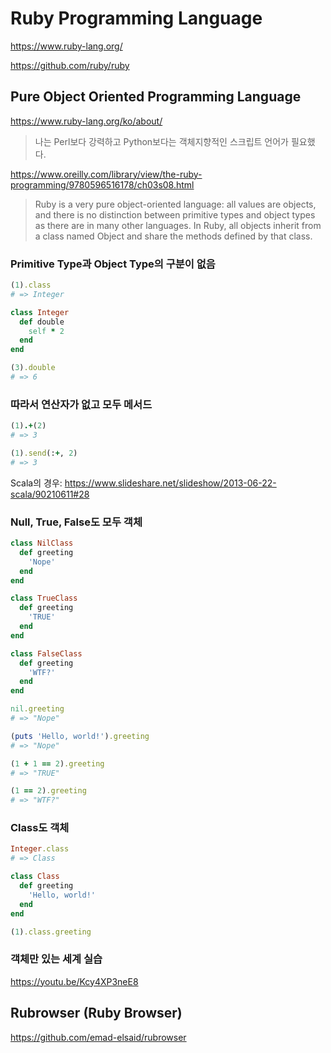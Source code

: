 # Ruby Programming Language

<https://www.ruby-lang.org/>

<https://github.com/ruby/ruby>

## Pure Object Oriented Programming Language

<https://www.ruby-lang.org/ko/about/>

> 나는 Perl보다 강력하고 Python보다는 객체지향적인 스크립트 언어가 필요했다.

<https://www.oreilly.com/library/view/the-ruby-programming/9780596516178/ch03s08.html>

> Ruby is a very pure object-oriented language:
> all values are objects, and there is no distinction between primitive types
> and object types as there are in many other languages.
> In Ruby, all objects inherit from a class named Object and share the methods
> defined by that class.

### Primitive Type과 Object Type의 구분이 없음

```ruby
(1).class
# => Integer

class Integer
  def double
    self * 2
  end
end

(3).double
# => 6
```

### 따라서 연산자가 없고 모두 메서드

```ruby
(1).+(2)
# => 3

(1).send(:+, 2)
# => 3
```

Scala의 경우:
<https://www.slideshare.net/slideshow/2013-06-22-scala/90210611#28>

### Null, True, False도 모두 객체

```ruby
class NilClass
  def greeting
    'Nope'
  end
end

class TrueClass
  def greeting
    'TRUE'
  end
end

class FalseClass
  def greeting
    'WTF?'
  end
end

nil.greeting
# => "Nope"

(puts 'Hello, world!').greeting
# => "Nope"

(1 + 1 == 2).greeting
# => "TRUE"

(1 == 2).greeting
# => "WTF?"
```

### Class도 객체

```ruby
Integer.class
# => Class

class Class
  def greeting
    'Hello, world!'
  end
end

(1).class.greeting
```

### 객체만 있는 세계 실습

<https://youtu.be/Kcy4XP3neE8>

## Rubrowser (Ruby Browser)

<https://github.com/emad-elsaid/rubrowser>
